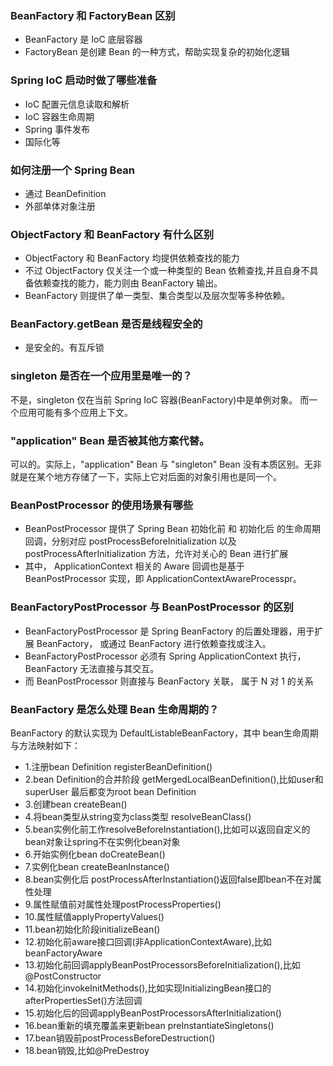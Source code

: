### BeanFactory 和 FactoryBean 区别

- BeanFactory 是 IoC 底层容器
- FactoryBean 是创建 Bean 的一种方式，帮助实现复杂的初始化逻辑

### Spring IoC 启动时做了哪些准备

- IoC 配置元信息读取和解析
- IoC 容器生命周期
- Spring 事件发布
- 国际化等

### 如何注册一个 Spring Bean

- 通过 BeanDefinition
- 外部单体对象注册

### ObjectFactory 和 BeanFactory 有什么区别

- ObjectFactory 和 BeanFactory 均提供依赖查找的能力
- 不过 ObjectFactory 仅关注一个或一种类型的 Bean 依赖查找,并且自身不具备依赖查找的能力，能力则由 BeanFactory 输出。
- BeanFactory 则提供了单一类型、集合类型以及层次型等多种依赖。

### BeanFactory.getBean 是否是线程安全的

- 是安全的。有互斥锁

### singleton 是否在一个应用里是唯一的？

不是，singleton 仅在当前 Spring IoC 容器(BeanFactory)中是单例对象。 而一个应用可能有多个应用上下文。

### "application" Bean 是否被其他方案代替。

可以的。实际上，"application" Bean 与 "singleton" Bean 没有本质区别。无非就是在某个地方存储了一下，实际上它对后面的对象引用也是同一个。

### BeanPostProcessor 的使用场景有哪些

- BeanPostProcessor 提供了 Spring Bean 初始化前 和 初始化后 的生命周期回调，分别对应 postProcessBeforeInitialization 以及
  postProcessAfterInitialization 方法，允许对关心的 Bean 进行扩展
- 其中， ApplicationContext 相关的 Aware 回调也是基于 BeanPostProcessor 实现，即 ApplicationContextAwareProcesspr。

### BeanFactoryPostProcessor 与 BeanPostProcessor 的区别

- BeanFactoryPostProcessor 是 Spring BeanFactory 的后置处理器，用于扩展 BeanFactory， 或通过 BeanFactory 进行依赖查找或注入。
- BeanFactoryPostProcessor 必须有 Spring ApplicationContext 执行，BeanFactory 无法直接与其交互。
- 而 BeanPostProcessor 则直接与 BeanFactory 关联， 属于 N 对 1 的关系

### BeanFactory 是怎么处理 Bean 生命周期的？

BeanFactory 的默认实现为 DefaultListableBeanFactory，其中 bean生命周期与方法映射如下：

- 1.注册bean Definition registerBeanDefinition()
- 2.bean Definition的合并阶段 getMergedLocalBeanDefinition(),比如user和superUser 最后都变为root bean Definition
- 3.创建bean createBean()
- 4.将bean类型从string变为class类型 resolveBeanClass()
- 5.bean实例化前工作resolveBeforeInstantiation(),比如可以返回自定义的bean对象让spring不在实例化bean对象
- 6.开始实例化bean doCreateBean()
- 7.实例化bean createBeanInstance()
- 8.bean实例化后 postProcessAfterInstantiation()返回false即bean不在对属性处理
- 9.属性赋值前对属性处理postProcessProperties()
- 10.属性赋值applyPropertyValues()
- 11.bean初始化阶段initializeBean()
- 12.初始化前aware接口回调(非ApplicationContextAware),比如beanFactoryAware
- 13.初始化前回调applyBeanPostProcessorsBeforeInitialization(),比如@PostConstructor
- 14.初始化invokeInitMethods(),比如实现InitializingBean接口的afterPropertiesSet()方法回调
- 15.初始化后的回调applyBeanPostProcessorsAfterInitialization()
- 16.bean重新的填充覆盖来更新bean preInstantiateSingletons()
- 17.bean销毁前postProcessBeforeDestruction()
- 18.bean销毁,比如@PreDestroy
